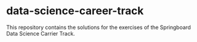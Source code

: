# data-science-career-track

This repository contains the solutions for the exercises of the Springboard Data Science Carrier Track.
